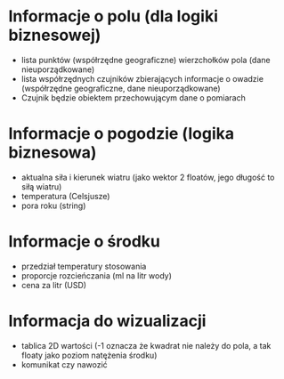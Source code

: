 # Informacje o polu (dla logiki biznesowej)

* lista punktów (współrzędne geograficzne) wierzchołków pola (dane nieuporządkowane)
* lista współrzędnych czujników zbierających informacje o owadzie (współrzędne geograficzne, dane nieuporządkowane)
* Czujnik będzie obiektem przechowującym dane o pomiarach

# Informacje o pogodzie (logika biznesowa)

* aktualna siła i kierunek wiatru (jako wektor 2 floatów, jego długość to siłą wiatru)
* temperatura (Celsjusze)
* pora roku (string)

# Informacje o środku

* przedział temperatury stosowania
* proporcje rozcieńczania (ml na litr wody)
* cena za litr (USD)

# Informacja do wizualizacji

* tablica 2D wartości (-1 oznacza że kwadrat nie należy do pola, a tak floaty jako poziom natężenia środku)
* komunikat czy nawozić